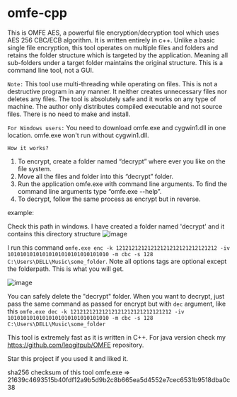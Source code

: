 # omfe-cpp
This is OMFE AES, a powerful file encryption/decryption tool which uses AES 256 CBC/ECB algorithm. It is written entirely in c++. Unlike a basic single file encryption, this tool operates on multiple files and folders and retains the folder structure which is targeted by the application. Meaning all sub-folders under a target folder maintains the original structure. This is a command line tool, not a GUI.

`Note:` This tool use multi-threading while operating on files. This is not a destructive program in any manner. It neither creates unnecessary files nor deletes any files. The tool is absolutely safe and it works on any type of machine. The author only distributes compiled executable and not source files. There is no need to make and install.

`For Windows users:`
  You need to download omfe.exe and cygwin1.dll in one location. omfe.exe won't run without cygwin1.dll.

`How it works?`
  1. To encrypt, create a folder named “decrypt” where ever you like on the file system.
  2. Move all the files and folder into this “decrypt” folder.
  3. Run the application omfe.exe with command line arguments. To find the command line arguments type “omfe.exe  --help”.
  4. To decrypt, follow the same process as encrypt but in reverse.

example: 

Check this path in windows. I have created a folder named 'decrypt' and it contains this directory structure
![image](https://user-images.githubusercontent.com/40391497/169683897-d86f0dd9-10f2-4585-9310-6d88af3c9875.png)


I run this command `omfe.exe enc -k 12121212121212121212121212121212 -iv 10101010101010101010101010101010 -m cbc -s 128 C:\Users\DELL\Music\some_folder`. Note all options tags are optional except the folderpath. This is what you will get.

![image](https://user-images.githubusercontent.com/40391497/169684129-1db8fd77-fc8a-40d1-9015-da743ff28151.png)

You can safely delete the "decrypt" folder. When you want to decrypt, just pass the same command as passed for encrypt but with `dec` argument, like this `omfe.exe dec -k 12121212121212121212121212121212 -iv 10101010101010101010101010101010 -m cbc -s 128 C:\Users\DELL\Music\some_folder`

This tool is extremely fast as it is written in C++. For java version check my https://github.com/leogitpub/OMFE repository.

Star this project if you used it and liked it.

sha256 checksum of this tool omfe.exe => 21639c4693515b40fdf12a9b5d9b2c8b665ea5d4552e7cec6531b9518dba0c38
